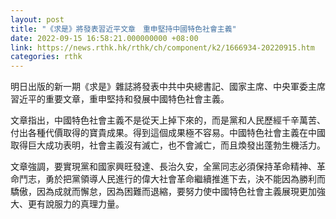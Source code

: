 ```yaml
---
layout: post
title: "《求是》將發表習近平文章　重申堅持中國特色社會主義"
date: 2022-09-15 16:58:21.000000000 +08:00
link: https://news.rthk.hk/rthk/ch/component/k2/1666934-20220915.htm
categories: rthk
---
```


明日出版的新一期《求是》雜誌將發表中共中央總書記、國家主席、中央軍委主席習近平的重要文章，重申堅持和發展中國特色社會主義。

文章指出，中國特色社會主義不是從天上掉下來的，而是黨和人民歷經千辛萬苦、付出各種代價取得的寶貴成果。得到這個成果極不容易。中國特色社會主義在中國取得巨大成功表明，社會主義沒有滅亡，也不會滅亡，而且煥發出蓬勃生機活力。

文章強調，要實現黨和國家興旺發達、長治久安，全黨同志必須保持革命精神、革命鬥志，勇於把黨領導人民進行的偉大社會革命繼續推進下去，決不能因為勝利而驕傲，因為成就而懈怠，因為困難而退縮，要努力使中國特色社會主義展現更加強大、更有說服力的真理力量。
